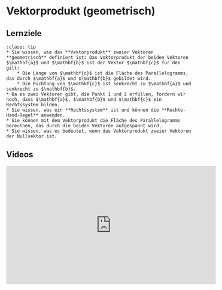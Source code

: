 # Vektorprodukt (geometrisch)

## Lernziele

```{admonition} Lernziele 
:class: tip
* Sie wissen, wie das **Vektorprodukt** zweier Vektoren **geometrisch** definiert ist: Das Vektorprodukt der beiden Vektoren $\mathbf{a}$ und $\mathbf{b}$ ist der Vektor $\mathbf{c}$ für den gilt:
    * Die Länge von $\mathbf{c}$ ist die Fläche des Parallelogramms, das durch $\mathbf{a}$ und $\mathbf{b}$ gebildet wird.
    * Die Richtung von $\mathbf{c}$ ist senkrecht zu $\mathbf{a}$ und senkrecht zu $\mathbf{b}$.
* Da es zwei Vektoren gibt, die Punkt 1 und 2 erfüllen, fordern wir noch, dass $\mathbf{a}$, $\mathbf{b}$ und $\mathbf{c}$ ein Rechtssystem bilden.
* Sie wissen, was ein **Rechtssystem** ist und können die **Rechte-Hand-Regel** anwenden. 
* Sie können mit dem Vektorprodukt die Fläche des Parallelogramms berechnen, das durch die beiden Vektoren aufgespannt wird.
* Sie wissen, was es bedeutet, wenn das Vektorprodukt zweier Vektoren der Nullvektor ist.
```

## Videos

<iframe width="560" height="315" src="https://www.youtube.com/embed/vhfwxWjHqeI" title="YouTube video player" frameborder="0" allow="accelerometer; autoplay; clipboard-write; encrypted-media; gyroscope; picture-in-picture" allowfullscreen></iframe>